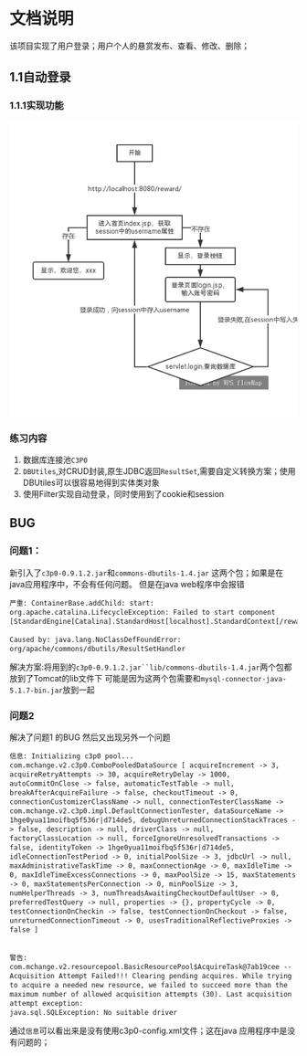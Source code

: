 # 文档说明

该项目实现了用户登录；用户个人的悬赏发布、查看、修改、删除；

## 1.1自动登录

### 1.1.1实现功能


 ![流程](img/流程.jpg)
 
### 练习内容

1. 数据库连接池`C3P0`
2. `DBUtiles`,对CRUD封装,原生JDBC返回`ResultSet`,需要自定义转换方案；使用DBUtiles可以很容易地得到实体类对象
3. 使用Filter实现自动登录，同时使用到了cookie和session

## BUG

### 问题1：

新引入了`c3p0-0.9.1.2.jar`和`commons-dbutils-1.4.jar`
这两个包；如果是在java应用程序中，不会有任何问题。
但是在java web程序中会报错

```
严重: ContainerBase.addChild: start: 
org.apache.catalina.LifecycleException: Failed to start component [StandardEngine[Catalina].StandardHost[localhost].StandardContext[/reward]]

Caused by: java.lang.NoClassDefFoundError: org/apache/commons/dbutils/ResultSetHandler

```

解决方案:将用到的`c3p0-0.9.1.2.jar``lib/commons-dbutils-1.4.jar`两个包都放到了Tomcat的lib文件下
可能是因为这两个包需要和`mysql-connector-java-5.1.7-bin.jar`放到一起

### 问题2
 解决了问题1 的BUG 然后又出现另外一个问题
```
信息: Initializing c3p0 pool... com.mchange.v2.c3p0.ComboPooledDataSource [ acquireIncrement -> 3, acquireRetryAttempts -> 30, acquireRetryDelay -> 1000, autoCommitOnClose -> false, automaticTestTable -> null, breakAfterAcquireFailure -> false, checkoutTimeout -> 0, connectionCustomizerClassName -> null, connectionTesterClassName -> com.mchange.v2.c3p0.impl.DefaultConnectionTester, dataSourceName -> 1hge0yua11moifbq5f536r|d714de5, debugUnreturnedConnectionStackTraces -> false, description -> null, driverClass -> null, factoryClassLocation -> null, forceIgnoreUnresolvedTransactions -> false, identityToken -> 1hge0yua11moifbq5f536r|d714de5, idleConnectionTestPeriod -> 0, initialPoolSize -> 3, jdbcUrl -> null, maxAdministrativeTaskTime -> 0, maxConnectionAge -> 0, maxIdleTime -> 0, maxIdleTimeExcessConnections -> 0, maxPoolSize -> 15, maxStatements -> 0, maxStatementsPerConnection -> 0, minPoolSize -> 3, numHelperThreads -> 3, numThreadsAwaitingCheckoutDefaultUser -> 0, preferredTestQuery -> null, properties -> {}, propertyCycle -> 0, testConnectionOnCheckin -> false, testConnectionOnCheckout -> false, unreturnedConnectionTimeout -> 0, usesTraditionalReflectiveProxies -> false ]


警告: com.mchange.v2.resourcepool.BasicResourcePool$AcquireTask@7ab19cee -- Acquisition Attempt Failed!!! Clearing pending acquires. While trying to acquire a needed new resource, we failed to succeed more than the maximum number of allowed acquisition attempts (30). Last acquisition attempt exception: 
java.sql.SQLException: No suitable driver
```

通过`信息`可以看出来是没有使用c3p0-config.xml文件；这在java 应用程序中是没有问题的；
 